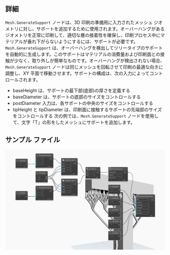 ## 詳細
`Mesh.GenerateSupport` ノードは、3D 印刷の準備用に入力されたメッシュ ジオメトリに対し、サポートを追加するために使用されます。オーバーハングがあるジオメトリを正常に印刷して、適切な層の接着性を確保し、印刷プロセス中にマテリアルが垂れ下がらないようにするには、サポートが必要です。`Mesh.GenerateSupport` は、オーバーハングを検出してツリータイプのサポートを自動的に生成します。このサポートはマテリアルの消費量および印刷面との接触が少なく、取り外しが簡単なものです。オーバーハングが検出されない場合、`Mesh.GenerateSupport` ノードは同じメッシュを回転させて印刷の最適な向きに調整し、XY 平面で移動させます。サポートの構成は、次の入力によってコントロールされます。
- baseHeight は、サポートの最下部(底部)の厚さを定義する
- baseDiameter は、サポートの底部のサイズをコントロールする
- postDiameter 入力は、各サポートの中央のサイズをコントロールする
- tipHeight と tipDiameter は、印刷面に接触するサポートの先端部のサイズをコントロールする
次の例では、`Mesh.GenerateSupport` ノードを使用して、文字「T」の形をしたメッシュにサポートを追加します。

## サンプル ファイル

![Example](./Autodesk.DesignScript.Geometry.Mesh.GenerateSupport_img.jpg)
